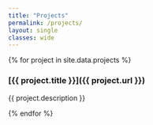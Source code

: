 ```yaml
---
title: "Projects"
permalink: /projects/
layout: single
classes: wide
---
```


{% for project in site.data.projects %}
### [{{ project.title }}]({{ project.url }})

{{ project.description }}

{% endfor %}
